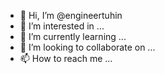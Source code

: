 - 👋 Hi, I’m @engineertuhin
- 👀 I’m interested in ...
- 🌱 I’m currently learning ...
- 💞️ I’m looking to collaborate on ...
- 📫 How to reach me ...

<!---
engineertuhin/engineertuhin is a ✨ special ✨ repository because its `README.md` (this file) appears on your GitHub profile.
You can click the Preview link to take a look at your changes.
--->
